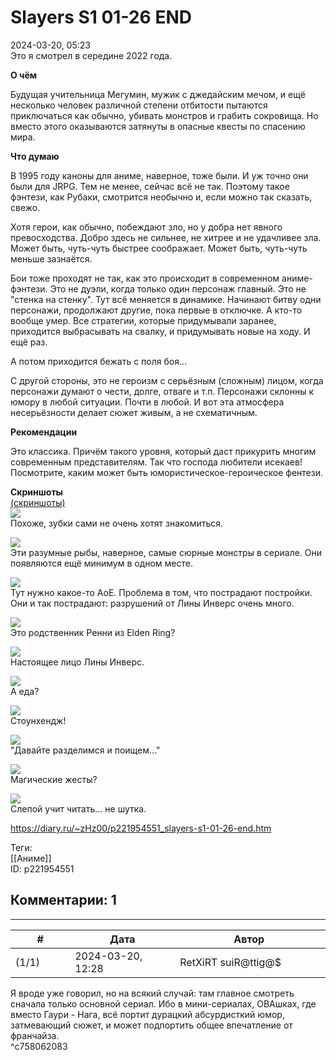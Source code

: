 Slayers S1 01-26 END
====================

  
2024-03-20, 05:23  
 Это я смотрел в середине 2022 года.   
   
  **О чём**    
   
 Будущая учительница Мегумин, мужик с джедайским мечом, и ещё несколько человек различной степени отбитости пытаются приключаться как обычно, убивать монстров и грабить сокровища. Но вместо этого оказываются затянуты в опасные квесты по спасению мира.   
   
  **Что думаю**    
   
 В 1995 году каноны для аниме, наверное, тоже были. И уж точно они были для JRPG. Тем не менее, сейчас всё не так. Поэтому такое фэнтези, как Рубаки, смотрится необычно и, если можно так сказать, свежо.   
   
 Хотя герои, как обычно, побеждают зло, но у добра нет явного превосходства. Добро здесь не сильнее, не хитрее и не удачливее зла. Может быть, чуть-чуть быстрее соображает. Может быть, чуть-чуть меньше зазнаётся.   
   
 Бои тоже проходят не так, как это происходит в современном аниме-фэнтези. Это не дуэли, когда только один персонаж главный. Это не "стенка на стенку". Тут всё меняется в динамике. Начинают битву одни персонажи, продолжают другие, пока первые в отключке. А кто-то вообще умер. Все стратегии, которые придумывали заранее, приходится выбрасывать на свалку, и придумывать новые на ходу. И ещё раз.   
   
 А потом приходится бежать с поля боя...   
   
 С другой стороны, это не героизм с серьёзным (сложным) лицом, когда персонажи думают о чести, долге, отваге и т.п. Персонажи склонны к юмору в любой ситуации. Почти в любой. И вот эта атмосфера несерьёзности делает сюжет живым, а не схематичным.   
   
   
  **Рекомендации**    
   
 Это классика. Причём такого уровня, который даст прикурить многим современным представителям. Так что господа любители исекаев! Посмотрите, каким может быть юмористическое-героическое фентези.   
   
  **Скриншоты**    
  [(скриншоты)](https://zHz00.diary.ru/p221954551.htm?index=1#linkmore221954551m1)       
  [![](pics/Slayers---05-DVDRip-768x576-x264-AC3.mkv_snapshot_05.34.jpg)](https://radikal.host/i/dWQ8oe)    
 Похоже, зубки сами не очень хотят знакомиться.   
   
  [![](pics/Slayers---05-DVDRip-768x576-x264-AC3.mkv_snapshot_06.49.jpg)](https://radikal.host/i/dWQ4iv)    
 Эти разумные рыбы, наверное, самые сюрные монстры в сериале. Они появляются ещё минимум в одном месте.   
   
  [![](pics/Slayers---07-DVDRip-768x576-x264-AC3.mkv_snapshot_07.12.jpg)](https://radikal.host/i/dWQ6zU)    
 Тут нужно какое-то AoE. Проблема в том, что пострадают постройки. Они и так пострадают: разрушений от Лины Инверс очень много.   
   
  [![](pics/Slayers---07-DVDRip-768x576-x264-AC3.mkv_snapshot_16.07.jpg)](https://radikal.host/i/dWQE6n)    
 Это родственник Ренни из Elden Ring?   
   
  [![](pics/Slayers---08-DVDRip-768x576-x264-AC3.mkv_snapshot_03.41.jpg)](https://radikal.host/i/dWQKTB)    
 Настоящее лицо Лины Инверс.   
   
  [![](pics/Slayers---08-DVDRip-768x576-x264-AC3.mkv_snapshot_12.27.jpg)](https://radikal.host/i/dWQV1O)    
 А еда?   
   
  [![](pics/Slayers---12-DVDRip-768x576-x264-AC3.mkv_snapshot_07.56.jpg)](https://radikal.host/i/dWQhSx)    
 Стоунхендж!   
   
  [![](pics/Slayers---22-DVDRip-768x576-x264-AC3.mkv_snapshot_06.08.jpg)](https://radikal.host/i/dWQiUI)    
 "Давайте разделимся и поищем..."   
   
  [![](pics/Slayers---22-DVDRip-768x576-x264-AC3.mkv_snapshot_07.37.jpg)](https://radikal.host/i/dWQGBh)    
 Магические жесты?   
   
  [![](pics/Slayers---23-DVDRip-768x576-x264-AC3.mkv_snapshot_06.48.jpg)](https://radikal.host/i/dWQO7C)    
 Слепой учит читать... не шутка.   
      
  
<https://diary.ru/~zHz00/p221954551_slayers-s1-01-26-end.htm>  
  
Теги:  
[[Аниме]]  
ID: p221954551  


Комментарии: 1
--------------

  


---



|         #         |              Дата              |                     Автор                     |           ID           |
| --- | --- | --- | --- |
| (1/1) | 2024-03-20, 12:28 | RetXiRT suiR@ttig@$ | c758062083 |

  
 Я вроде уже говорил, но на всякий случай: там главное смотреть сначала только основной сериал. Ибо в мини-сериалах, ОВАшках, где вместо Гаури - Нага, всё портит дурацкий абсурдисткий юмор, затмевающий сюжет, и может подпортить общее впечатление от франчайза.   
 ^c758062083